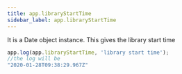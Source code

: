 ```yaml
---
title: app.libraryStartTime
sidebar_label: app.libraryStartTime
---
```


It is a Date object instance. This gives the library start time

```javascript
app.log(app.libraryStartTime, 'library start time');
//the log will be
"2020-01-28T09:38:29.967Z"
```
